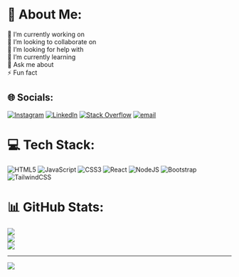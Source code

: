 # 💫 About Me:
🔭 I’m currently working on<br>👯 I’m looking to collaborate on<br>🤝 I’m looking for help with<br>🌱 I’m currently learning<br>💬 Ask me about<br>⚡ Fun fact


## 🌐 Socials:
[![Instagram](https://img.shields.io/badge/Instagram-%23E4405F.svg?logo=Instagram&logoColor=white)](https://instagram.com/_._siddhant._._) [![LinkedIn](https://img.shields.io/badge/LinkedIn-%230077B5.svg?logo=linkedin&logoColor=white)](https://linkedin.com/in/siddhant-mohan-dash-b95b97184) [![Stack Overflow](https://img.shields.io/badge/-Stackoverflow-FE7A16?logo=stack-overflow&logoColor=white)](https://stackoverflow.com/users/24031037) [![email](https://img.shields.io/badge/Email-D14836?logo=gmail&logoColor=white)](mailto:Siddhantdash1212@gmail.com) 

# 💻 Tech Stack:
![HTML5](https://img.shields.io/badge/html5-%23E34F26.svg?style=for-the-badge&logo=html5&logoColor=white) ![JavaScript](https://img.shields.io/badge/javascript-%23323330.svg?style=for-the-badge&logo=javascript&logoColor=%23F7DF1E) ![CSS3](https://img.shields.io/badge/css3-%231572B6.svg?style=for-the-badge&logo=css3&logoColor=white) ![React](https://img.shields.io/badge/react-%2320232a.svg?style=for-the-badge&logo=react&logoColor=%2361DAFB) ![NodeJS](https://img.shields.io/badge/node.js-6DA55F?style=for-the-badge&logo=node.js&logoColor=white) ![Bootstrap](https://img.shields.io/badge/bootstrap-%238511FA.svg?style=for-the-badge&logo=bootstrap&logoColor=white) ![TailwindCSS](https://img.shields.io/badge/tailwindcss-%2338B2AC.svg?style=for-the-badge&logo=tailwind-css&logoColor=white)
# 📊 GitHub Stats:
![](https://github-readme-stats.vercel.app/api?username=Siddhant-ani&theme=tokyonight&hide_border=false&include_all_commits=false&count_private=false)<br/>
![](https://github-readme-streak-stats.herokuapp.com/?user=Siddhant-ani&theme=tokyonight&hide_border=false)<br/>
![](https://github-readme-stats.vercel.app/api/top-langs/?username=Siddhant-ani&theme=tokyonight&hide_border=false&include_all_commits=false&count_private=false&layout=compact)

---
[![](https://visitcount.itsvg.in/api?id=Siddhant-ani&icon=0&color=0)](https://visitcount.itsvg.in)

<!-- Proudly created with GPRM ( https://gprm.itsvg.in ) -->
